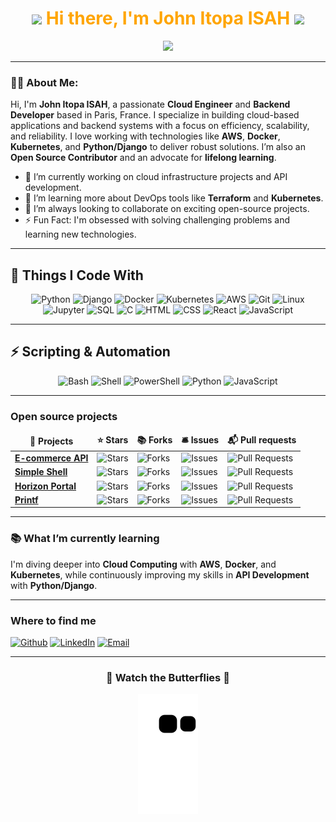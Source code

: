 <h1 align="center">
  <img src="https://emojis.slackmojis.com/emojis/images/1531849430/4246/blob-sunglasses.gif?1531849430" width="30"/> 
  <span style="color:orange">Hi there, I'm John Itopa ISAH</span>
  <img src="https://emojis.slackmojis.com/emojis/images/1531849430/4246/blob-sunglasses.gif?1531849430" width="30"/>
</h1>

<p align="center">
  <img src="https://readme-typing-svg.herokuapp.com?color=00FF00&width=400&lines=Cloud+Engineer;Backend+Developer;Open+Source+Contributor;Lifelong+Learner;Tech+Enthusiast;Creative+Problem+Solver" />
</p>

---

### 👨‍💻 About Me:
Hi, I'm **John Itopa ISAH**, a passionate **Cloud Engineer** and **Backend Developer** based in Paris, France. I specialize in building cloud-based applications and backend systems with a focus on efficiency, scalability, and reliability. I love working with technologies like **AWS**, **Docker**, **Kubernetes**, and **Python/Django** to deliver robust solutions. I’m also an **Open Source Contributor** and an advocate for **lifelong learning**.

- 🔭 I’m currently working on cloud infrastructure projects and API development.
- 🌱 I’m learning more about DevOps tools like **Terraform** and **Kubernetes**.
- 🤝 I’m always looking to collaborate on exciting open-source projects.
- ⚡ Fun Fact: I'm obsessed with solving challenging problems and learning new technologies.

---

<h2>🚀 Things I Code With</h2>

<p align="center">
  <!-- Python -->
  <img alt="Python" src="https://cdn.jsdelivr.net/gh/devicons/devicon/icons/python/python-original.svg" width="50" height="50"/>
  <!-- Django -->
  <img alt="Django" src="https://cdn.jsdelivr.net/gh/devicons/devicon/icons/django/django-plain.svg" width="50" height="50" />
  <!-- Docker -->
  <img alt="Docker" src="https://cdn.jsdelivr.net/gh/devicons/devicon/icons/docker/docker-original.svg" width="50" height="50" />
  <!-- Kubernetes -->
  <img alt="Kubernetes" src="https://cdn.jsdelivr.net/gh/devicons/devicon/icons/kubernetes/kubernetes-plain.svg" width="50" height="50" />
  <!-- AWS -->
  <img alt="AWS" src="https://cdn.jsdelivr.net/gh/devicons/devicon/icons/amazonwebservices/amazonwebservices-original-wordmark.svg" width="50" height="50" />
  <!-- Git -->
  <img alt="Git" src="https://cdn.jsdelivr.net/gh/devicons/devicon/icons/git/git-original.svg" width="50" height="50" />
  <!-- Linux -->
  <img alt="Linux" src="https://cdn.jsdelivr.net/gh/devicons/devicon/icons/linux/linux-original.svg" width="50" height="50" />
  <!-- Jupyter -->
  <img alt="Jupyter" src="https://cdn.jsdelivr.net/gh/devicons/devicon/icons/jupyter/jupyter-original.svg" width="50" height="50" />
  <!-- SQL -->
  <img alt="SQL" src="https://cdn.jsdelivr.net/gh/devicons/devicon/icons/mysql/mysql-original.svg" width="50" height="50" />
  <!-- C -->
  <img alt="C" src="https://cdn.jsdelivr.net/gh/devicons/devicon/icons/c/c-original.svg" width="50" height="50" />
  <!-- HTML -->
  <img alt="HTML" src="https://cdn.jsdelivr.net/gh/devicons/devicon/icons/html5/html5-original.svg" width="50" height="50" />
  <!-- CSS -->
  <img alt="CSS" src="https://cdn.jsdelivr.net/gh/devicons/devicon/icons/css3/css3-original.svg" width="50" height="50" />
  <!-- React -->
  <img alt="React" src="https://cdn.jsdelivr.net/gh/devicons/devicon/icons/react/react-original.svg" width="50" height="50" />
  <!-- JavaScript -->
  <img alt="JavaScript" src="https://cdn.jsdelivr.net/gh/devicons/devicon/icons/javascript/javascript-original.svg" width="50" height="50" />
</p>

---

<h2>⚡ Scripting & Automation</h2>
<p align="center">
  <!-- Bash -->
  <img alt="Bash" src="https://cdn.jsdelivr.net/gh/devicons/devicon/icons/bash/bash-original.svg" width="50" height="50" />
  <!-- Shell -->
  <img alt="Shell" src="https://cdn.jsdelivr.net/gh/devicons/devicon/icons/bash/bash-original.svg" width="50" height="50"/>
  <!-- PowerShell -->
  <img alt="PowerShell" src="https://cdn.jsdelivr.net/gh/devicons/devicon/icons/powershell/powershell-original.svg" width="50" height="50"/>
  <!-- Python Scripting -->
  <img alt="Python" src="https://cdn.jsdelivr.net/gh/devicons/devicon/icons/python/python-original.svg" width="50" height="50" />
  <!-- JavaScript -->
  <img alt="JavaScript" src="https://cdn.jsdelivr.net/gh/devicons/devicon/icons/javascript/javascript-original.svg" width="50" height="50" />
</p>

---

<h3>Open source projects</h3>
<table>
  <thead align="center">
    <tr border: none;>
      <td><b>🎁 Projects</b></td>
      <td><b>⭐ Stars</b></td>
      <td><b>📚 Forks</b></td>
      <td><b>🛎 Issues</b></td>
      <td><b>📬 Pull requests</b></td>
    </tr>
  </thead>
  <tbody>
    <tr>
      <td><a href="https://github.com/johnitopaisah/E-commerce-API"><b>E-commerce API</b></a></td>
      <td><img alt="Stars" src="https://img.shields.io/github/stars/johnitopaisah/E-commerce-API?style=flat-square&labelColor=343b41"/></td>
      <td><img alt="Forks" src="https://img.shields.io/github/forks/johnitopaisah/E-commerce-API?style=flat-square&labelColor=343b41"/></td>
      <td><img alt="Issues" src="https://img.shields.io/github/issues/johnitopaisah/E-commerce-API?style=flat-square&labelColor=343b41"/></td>
      <td><img alt="Pull Requests" src="https://img.shields.io/github/issues-pr/johnitopaisah/E-commerce-API?style=flat-square&labelColor=343b41"/></td>
    </tr>
    <tr>
      <td><a href="https://github.com/johnitopaisah/simple_shell1"><b>Simple Shell</b></a></td>
      <td><img alt="Stars" src="https://img.shields.io/github/stars/johnitopaisah/simple_shell1?style=flat-square&labelColor=343b41"/></td>
      <td><img alt="Forks" src="https://img.shields.io/github/forks/johnitopaisah/simple_shell1?style=flat-square&labelColor=343b41"/></td>
      <td><img alt="Issues" src="https://img.shields.io/github/issues/johnitopaisah/simple_shell1?style=flat-square&labelColor=343b41"/></td>
      <td><img alt="Pull Requests" src="https://img.shields.io/github/issues-pr/johnitopaisah/simple_shell1?style=flat-square&labelColor=343b41"/></td>
    </tr>
    <tr>
      <td><a href="https://github.com/johnitopaisah/horizonportal_project"><b>Horizon Portal</b></a></td>
      <td><img alt="Stars" src="https://img.shields.io/github/stars/johnitopaisah/horizonportal_project?style=flat-square&labelColor=343b41"/></td>
      <td><img alt="Forks" src="https://img.shields.io/github/forks/johnitopaisah/horizonportal_project?style=flat-square&labelColor=343b41"/></td>
      <td><img alt="Issues" src="https://img.shields.io/github/issues/johnitopaisah/horizonportal_project?style=flat-square&labelColor=343b41"/></td>
      <td><img alt="Pull Requests" src="https://img.shields.io/github/issues-pr/johnitopaisah/horizonportal_project?style=flat-square&labelColor=343b41"/></td>
    </tr>
    <tr>
      <td><a href="https://github.com/johnitopaisah/printf"><b>Printf</b></a></td>
      <td><img alt="Stars" src="https://img.shields.io/github/stars/johnitopaisah/printf?style=flat-square&labelColor=343b41"/></td>
      <td><img alt="Forks" src="https://img.shields.io/github/forks/johnitopaisah/printf?style=flat-square&labelColor=343b41"/></td>
      <td><img alt="Issues" src="https://img.shields.io/github/issues/johnitopaisah/printf?style=flat-square&labelColor=343b41"/></td>
      <td><img alt="Pull Requests" src="https://img.shields.io/github/issues-pr/johnitopaisah/printf?style=flat-square&labelColor=343b41"/></td>
    </tr>
  </tbody>
</table>

---

<h3>📚 What I’m currently learning</h3>
<p>I'm diving deeper into <b>Cloud Computing</b> with <b>AWS</b>, <b>Docker</b>, and <b>Kubernetes</b>, while continuously improving my skills in <b>API Development</b> with <b>Python/Django</b>.</p>

---

<h3>Where to find me</h3>
<p><a href="https://github.com/johnitopaisah" target="_blank"><img alt="Github" src="https://img.shields.io/badge/GitHub-%2312100E.svg?&style=for-the-badge&logo=Github&logoColor=white" /></a> <a href="https://www.linkedin.com/in/johnitopaisah" target="_blank"><img alt="LinkedIn" src="https://img.shields.io/badge/linkedin-%230077B5.svg?&style=for-the-badge&logo=linkedin&logoColor=white" /></a> <a href="mailto:john-itopa.isah@eleve.isep.fr"><img alt="Email" src="https://img.shields.io/badge/Email-D14836?style=for-the-badge&logo=gmail&logoColor=white" /></a></p>

---

<h3 align="center">🦋 Watch the Butterflies 🦋</h3>
<p align="center">
  <img src="https://github.com/johnitopaisah/johnitopaisah/blob/output/github-contribution-grid-butterflies.svg" alt="butterflies"/>
</p>
